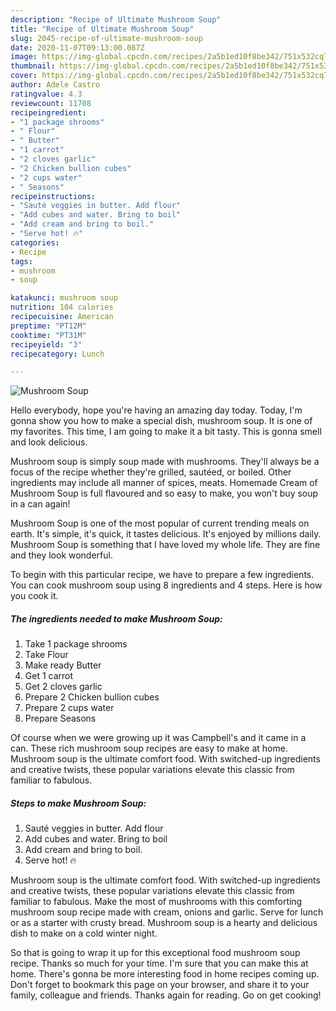 ```yaml
---
description: "Recipe of Ultimate Mushroom Soup"
title: "Recipe of Ultimate Mushroom Soup"
slug: 2045-recipe-of-ultimate-mushroom-soup
date: 2020-11-07T09:13:00.087Z
image: https://img-global.cpcdn.com/recipes/2a5b1ed10f8be342/751x532cq70/mushroom-soup-recipe-main-photo.jpg
thumbnail: https://img-global.cpcdn.com/recipes/2a5b1ed10f8be342/751x532cq70/mushroom-soup-recipe-main-photo.jpg
cover: https://img-global.cpcdn.com/recipes/2a5b1ed10f8be342/751x532cq70/mushroom-soup-recipe-main-photo.jpg
author: Adele Castro
ratingvalue: 4.3
reviewcount: 11708
recipeingredient:
- "1 package shrooms"
- " Flour"
- " Butter"
- "1 carrot"
- "2 cloves garlic"
- "2 Chicken bullion cubes"
- "2 cups water"
- " Seasons"
recipeinstructions:
- "Sauté veggies in butter. Add flour"
- "Add cubes and water. Bring to boil"
- "Add cream and bring to boil."
- "Serve hot! 🔥"
categories:
- Recipe
tags:
- mushroom
- soup

katakunci: mushroom soup 
nutrition: 104 calories
recipecuisine: American
preptime: "PT12M"
cooktime: "PT31M"
recipeyield: "3"
recipecategory: Lunch

---
```



![Mushroom Soup](https://img-global.cpcdn.com/recipes/2a5b1ed10f8be342/751x532cq70/mushroom-soup-recipe-main-photo.jpg)

Hello everybody, hope you're having an amazing day today. Today, I'm gonna show you how to make a special dish, mushroom soup. It is one of my favorites. This time, I am going to make it a bit tasty. This is gonna smell and look delicious.

Mushroom soup is simply soup made with mushrooms. They&#39;ll always be a focus of the recipe whether they&#39;re grilled, sautéed, or boiled. Other ingredients may include all manner of spices, meats. Homemade Cream of Mushroom Soup is full flavoured and so easy to make, you won&#39;t buy soup in a can again!

Mushroom Soup is one of the most popular of current trending meals on earth. It's simple, it's quick, it tastes delicious. It's enjoyed by millions daily. Mushroom Soup is something that I have loved my whole life. They are fine and they look wonderful.


To begin with this particular recipe, we have to prepare a few ingredients. You can cook mushroom soup using 8 ingredients and 4 steps. Here is how you cook it.

<!--inarticleads1-->

##### The ingredients needed to make Mushroom Soup:

1. Take 1 package shrooms
1. Take  Flour
1. Make ready  Butter
1. Get 1 carrot
1. Get 2 cloves garlic
1. Prepare 2 Chicken bullion cubes
1. Prepare 2 cups water
1. Prepare  Seasons


Of course when we were growing up it was Campbell&#39;s and it came in a can. These rich mushroom soup recipes are easy to make at home. Mushroom soup is the ultimate comfort food. With switched-up ingredients and creative twists, these popular variations elevate this classic from familiar to fabulous. 

<!--inarticleads2-->

##### Steps to make Mushroom Soup:

1. Sauté veggies in butter. Add flour
1. Add cubes and water. Bring to boil
1. Add cream and bring to boil.
1. Serve hot! 🔥


Mushroom soup is the ultimate comfort food. With switched-up ingredients and creative twists, these popular variations elevate this classic from familiar to fabulous. Make the most of mushrooms with this comforting mushroom soup recipe made with cream, onions and garlic. Serve for lunch or as a starter with crusty bread. Mushroom soup is a hearty and delicious dish to make on a cold winter night. 

So that is going to wrap it up for this exceptional food mushroom soup recipe. Thanks so much for your time. I'm sure that you can make this at home. There's gonna be more interesting food in home recipes coming up. Don't forget to bookmark this page on your browser, and share it to your family, colleague and friends. Thanks again for reading. Go on get cooking!
